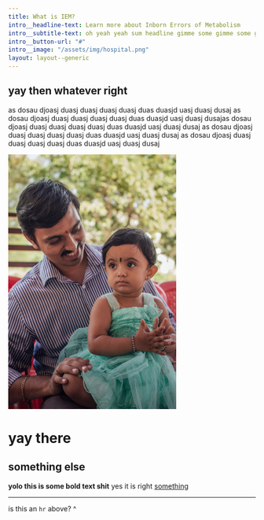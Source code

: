 ```yaml
---
title: What is IEM?
intro__headline-text: Learn more about Inborn Errors of Metabolism
intro__subtitle-text: oh yeah yeah sum headline gimme some gimme some gimme some gimme sone
intro__button-url: "#"
intro__image: "/assets/img/hospital.png"
layout: layout--generic
---
```


## yay then whatever right

as dosau djoasj duasj duasj duasj duasj duas duasjd uasj duasj dusaj as dosau djoasj duasj duasj duasj duasj duas duasjd uasj duasj dusajas dosau djoasj duasj duasj duasj duasj duas duasjd uasj duasj dusaj as dosau djoasj duasj duasj duasj duasj duas duasjd uasj duasj dusaj as dosau djoasj duasj duasj duasj duasj duas duasjd uasj duasj dusaj

![ashdousahdouahsoa](/assets/img/baby.png)

# yay there

## something else

**yolo this is some bold text shit** yes it is right [something](#)

---

is this an `hr` above? ^




































<!-- <div class="intro">

	<h1>Aman Srivastava is a freelance graphic designer with a focus on branding, storytelling, and illustration.</h1>

	<h2>Check out <a href="#">his work</a>, learn more <a href="#">about him</a> or <a href="#">high five him</a>.</h2>
</div>

<div class="intro">
	<h1>Check out <a href="#">his work</a>, learn more <a href="#">about him</a> or <a href="#">high five him</a>.</h1>
</div>

</a><a href="#">
	<span>we all do something.</span>
</a>



<a href="#">
	<span>we all do something.</span>
</a>
<a href="#">
	<span>we all do something.</span>
</a>
<a href="#">
	<span>we all do something.</span>
</a>
<a href="#">
	<span>we all do something.</span>
</a>
<a href="#">
	<span>we all do something.</span>
</a>
<a href="#">
	<span>we all do something.</span>
</a>
<a href="#">
	<span>we all do something.</span>
</a>
<a href="#">
	<span>we all do something.</span>
</a>
<a href="#">
	<span>we all do something.</span>
</a> -->
